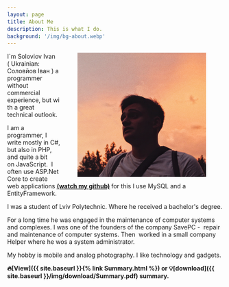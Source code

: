 ```yaml
---
layout: page
title: About Me
description: This is what I do.
background: '/img/bg-about.webp'
---
```

<style>
  .responsive {
  width: 100%;
  height: auto;
}
</style>
<p><img alt="" src="/img/me.jpeg" class="responsive" style="float:right; margin-left:40px; margin-right:40px; height:290px; width:300px" /></p>
<p>I`m Soloviov Ivan (&nbsp;Ukrainian: Соловйов Іван ) a programmer without commercial experience,&nbsp;but&nbsp;with a great technical outlook.&nbsp;</p>
<p>I am a programmer, I write mostly in С#, but also in PHP, and quite a bit on&nbsp;JavaScript.&nbsp;
    I often use ASP.Net Core to create web applications <strong><a href="https://github.com/WarmingZ" target="_blank"> 
        (watch my github)</a>&nbsp;</strong>for this I use MySQL and a EntityFramework.</p>

<p>I was a student of Lviv Polytechnic. Where he received a bachelor&#39;s degree.</p>

<p>For a long time he was engaged in the maintenance of computer systems and complexes.&nbsp;I was one of the founders of the company SavePC -&nbsp;&nbsp;repair and maintenance of computer systems.&nbsp;Then &nbsp;worked in a small company Helper where he wos a&nbsp;system administrator.</p>

<p>My hobby is mobile and analog photography.&nbsp;I like technology and gadgets.</p>

<b><strong>🔥[View]({{ site.baseurl }}{% link Summary.html %})</strong> or <strong>💡[download]({{ site.baseurl }}/img/download/Summary.pdf)</strong> summary.
